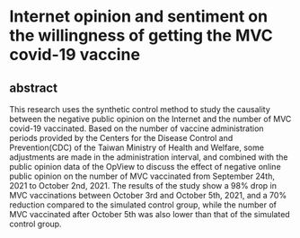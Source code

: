 # Internet opinion and sentiment on the willingness of getting the MVC covid-19 vaccine

## abstract
This research uses the synthetic control method to study the causality between the negative public opinion on the Internet and the  number of MVC covid-19 vaccinated. Based on the number of vaccine administration periods provided by the Centers for the Disease Control and Prevention(CDC) of the Taiwan Ministry of Health and Welfare, some adjustments are made in the administration interval, and combined with the public opinion data of the OpView to discuss the effect of negative online public opinion on the number of MVC vaccinated from September 24th, 2021 to October 2nd, 2021. The results of the study show a 98% drop in MVC vaccinations between October 3rd and October 5th, 2021, and a 70% reduction compared to the simulated control group, while the number of MVC vaccinated after October 5th was also lower than that of the simulated control group.
